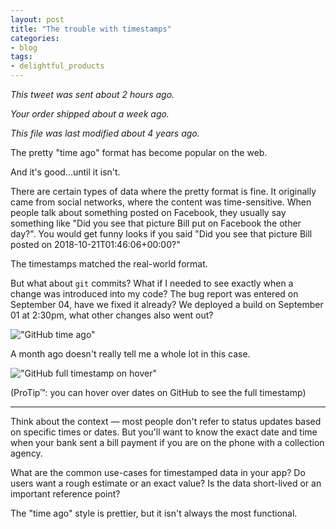 ```yaml
---
layout: post
title: "The trouble with timestamps"
categories:
- blog
tags:
- delightful_products
---
```


*This tweet was sent about 2 hours ago.*

*Your order shipped about a week ago.*

*This file was last modified about 4 years ago.*

The pretty "time ago" format has become popular on the web.

And it's good...until it isn't.

There are certain types of data where the pretty format is fine. It originally came from social networks, where the content was time-sensitive. When people talk about something posted on Facebook, they usually say something like "Did you see that picture Bill put on Facebook the other day?". You would get funny looks if you said "Did you see that picture Bill posted on 2018-10-21T01:46:06+00:00?" 

The timestamps matched the real-world format.

But what about `git` commits? What if I needed to see exactly when a change was introduced into my code? The bug report was entered on September 04, have we fixed it already? We deployed a build on September 01 at 2:30pm, what other changes also went out?

!["GitHub time ago"](http://i.imgur.com/Iz7yIMC.png)

A month ago doesn't really tell me a whole lot in this case.

!["GitHub full timestamp on hover"](http://i.imgur.com/HqkrfWq.png)

(ProTip&trade;: you can hover over dates on GitHub to see the full timestamp)

---

Think about the context &mdash; most people don't refer to status updates based on specific times or dates. But you'll want to know the exact date and time when your bank sent a bill payment if you are on the phone with a collection agency.

What are the common use-cases for timestamped data in your app? Do users want a rough estimate or an exact value? Is the data short-lived or an important reference point?

The "time ago" style is prettier, but it isn't always the most functional.
